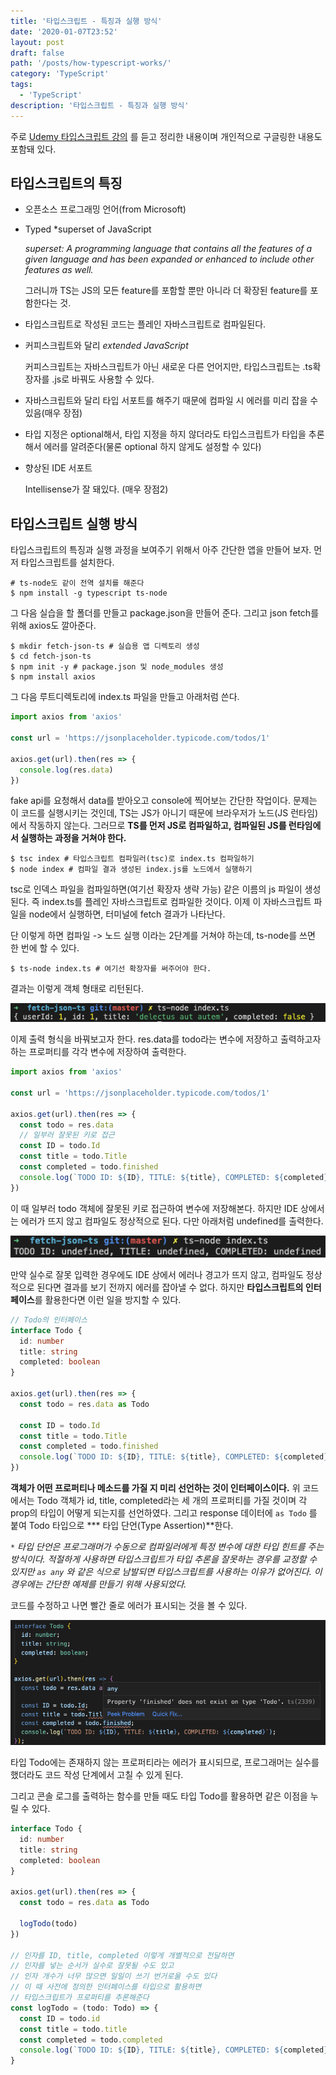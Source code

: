 ```yaml
---
title: '타입스크립트 - 특징과 실행 방식'
date: '2020-01-07T23:52'
layout: post
draft: false
path: '/posts/how-typescript-works/'
category: 'TypeScript'
tags:
  - 'TypeScript'
description: '타입스크립트 - 특징과 실행 방식'
---
```


주로 [Udemy 타입스크립트 강의](https://www.udemy.com/course/typescript-the-complete-developers-guide) 를 듣고 정리한 내용이며 개인적으로 구글링한 내용도 포함돼 있다.

## 타입스크립트의 특징

- 오픈소스 프로그래밍 언어(from Microsoft)

- Typed \*superset of JavaScript

  _superset: A programming language that contains all the features of a given language and has been expanded or enhanced to include other features as well._

  그러니까 TS는 JS의 모든 feature를 포함할 뿐만 아니라 더 확장된 feature를 포함한다는 것.

- 타입스크립트로 작성된 코드는 플레인 자바스크립트로 컴파일된다.

- 커피스크립트와 달리 _extended JavaScript_

  커피스크립트는 자바스크립트가 아닌 새로운 다른 언어지만, 타입스크립트는 .ts확장자를 .js로 바꿔도 사용할 수 있다.

- 자바스크립트와 달리 타입 서포트를 해주기 때문에 컴파일 시 에러를 미리 잡을 수 있음(매우 장점)

- 타입 지정은 optional해서, 타입 지정을 하지 않더라도 타입스크립트가 타입을 추론해서 에러를 알려준다(물론 optional 하지 않게도 설정할 수 있다)

- 향상된 IDE 서포트

  Intellisense가 잘 돼있다. (매우 장점2)

## 타입스크립트 실행 방식

타입스크립트의 특징과 실행 과정을 보여주기 위해서 아주 간단한 앱을 만들어 보자. 먼저 타입스크립트를 설치한다.

```shell
# ts-node도 같이 전역 설치를 해준다
$ npm install -g typescript ts-node
```

그 다음 실습을 할 폴더를 만들고 package.json을 만들어 준다. 그리고 json fetch를 위해 axios도 깔아준다.

```shell
$ mkdir fetch-json-ts # 실습용 앱 디렉토리 생성
$ cd fetch-json-ts
$ npm init -y # package.json 및 node_modules 생성
$ npm install axios
```

그 다음 루트디렉토리에 index.ts 파일을 만들고 아래처럼 쓴다.

```typescript
import axios from 'axios'

const url = 'https://jsonplaceholder.typicode.com/todos/1'

axios.get(url).then(res => {
  console.log(res.data)
})
```

fake api를 요청해서 data를 받아오고 console에 찍어보는 간단한 작업이다. 문제는 이 코드를 실행시키는 것인데, TS는 JS가 아니기 때문에 브라우저가 노드(JS 런타임)에서 작동하지 않는다. 그러므로 **TS를 먼저 JS로 컴파일하고, 컴파일된 JS를 런타임에서 실행하는 과정을 거쳐야 한다.**

```shell
$ tsc index # 타입스크립트 컴파일러(tsc)로 index.ts 컴파일하기
$ node index # 컴파일 결과 생성된 index.js를 노드에서 실행하기
```

tsc로 인덱스 파일을 컴파일하면(여기선 확장자 생략 가능) 같은 이름의 js 파일이 생성된다. 즉 index.ts를 플레인 자바스크립트로 컴파일한 것이다. 이제 이 자바스크립트 파일을 node에서 실행하면, 터미널에 fetch 결과가 나타난다.

단 이렇게 하면 컴파일 -> 노드 실행 이라는 2단계를 거쳐야 하는데, ts-node를 쓰면 한 번에 할 수 있다.

```shell
$ ts-node index.ts # 여기선 확장자를 써주어야 한다.
```

결과는 이렇게 객체 형태로 리턴된다.

![](./1.png)

이제 출력 형식을 바꿔보고자 한다. res.data를 todo라는 변수에 저장하고 출력하고자 하는 프로퍼티를 각각 변수에 저장하여 출력한다.

```typescript
import axios from 'axios'

const url = 'https://jsonplaceholder.typicode.com/todos/1'

axios.get(url).then(res => {
  const todo = res.data
  // 일부러 잘못된 키로 접근
  const ID = todo.Id
  const title = todo.Title
  const completed = todo.finished
  console.log(`TODO ID: ${ID}, TITLE: ${title}, COMPLETED: ${completed}`)
})
```

이 때 일부러 todo 객체에 잘못된 키로 접근하여 변수에 저장해본다. 하지만 IDE 상에서는 에러가 뜨지 않고 컴파일도 정상적으로 된다. 다만 아래처럼 undefined를 출력한다.

![](./2.png)

만약 실수로 잘못 입력한 경우에도 IDE 상에서 에러나 경고가 뜨지 않고, 컴파일도 정상적으로 된다면 결과를 보기 전까지 에러를 잡아낼 수 없다. 하지만 **타입스크립트의 인터페이스**를 활용한다면 이런 일을 방지할 수 있다.

```typescript
// Todo의 인터페이스
interface Todo {
  id: number
  title: string
  completed: boolean
}

axios.get(url).then(res => {
  const todo = res.data as Todo

  const ID = todo.Id
  const title = todo.Title
  const completed = todo.finished
  console.log(`TODO ID: ${ID}, TITLE: ${title}, COMPLETED: ${completed}`)
})
```

**객체가 어떤 프로퍼티나 메소드를 가질 지 미리 선언하는 것이 인터페이스이다.** 위 코드에서는 Todo 객체가 id, title, completed라는 세 개의 프로퍼티를 가질 것이며 각 prop의 타입이 어떻게 되는지를 선언하였다. 그리고 response 데이터에 `as Todo` 를 붙여 Todo 타입으로 **\* 타입 단언(Type Assertion)**한다.

`*` _타입 단언은 프로그래머가 수동으로 컴파일러에게 특정 변수에 대한 타입 힌트를 주는 방식이다. 적절하게 사용하면 타입스크립트가 타입 추론을 잘못하는 경우를 교정할 수 있지만 `as any` 와 같은 식으로 남발되면 타입스크립트를 사용하는 이유가 없어진다. 이 경우에는 간단한 예제를 만들기 위해 사용되었다._

코드를 수정하고 나면 빨간 줄로 에러가 표시되는 것을 볼 수 있다.

![](./3.png)

타입 Todo에는 존재하지 않는 프로퍼티라는 에러가 표시되므로, 프로그래머는 실수를 했더라도 코드 작성 단계에서 고칠 수 있게 된다.

그리고 콘솔 로그를 출력하는 함수를 만들 때도 타입 Todo를 활용하면 같은 이점을 누릴 수 있다.

```typescript
interface Todo {
  id: number
  title: string
  completed: boolean
}

axios.get(url).then(res => {
  const todo = res.data as Todo

  logTodo(todo)
})

// 인자를 ID, title, completed 이렇게 개별적으로 전달하면
// 인자를 넣는 순서가 실수로 잘못될 수도 있고
// 인자 개수가 너무 많으면 일일이 쓰기 번거로울 수도 있다
// 이 때 사전에 정의한 인터페이스를 타입으로 활용하면
// 타입스크립트가 프로퍼티를 추론해준다
const logTodo = (todo: Todo) => {
  const ID = todo.id
  const title = todo.title
  const completed = todo.completed
  console.log(`TODO ID: ${ID}, TITLE: ${title}, COMPLETED: ${completed}`)
}
```
